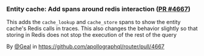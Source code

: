 ### Entity cache: Add spans around redis interaction ([PR #4667](https://github.com/apollographql/router/pull/4667))

This adds the `cache_lookup` and `cache_store` spans to show the entity cache's Redis calls in traces. This also changes the behavior slightly so that storing in Redis does not stop the execution of the rest of the query

By [@Geal](https://github.com/Geal) in https://github.com/apollographql/router/pull/4667